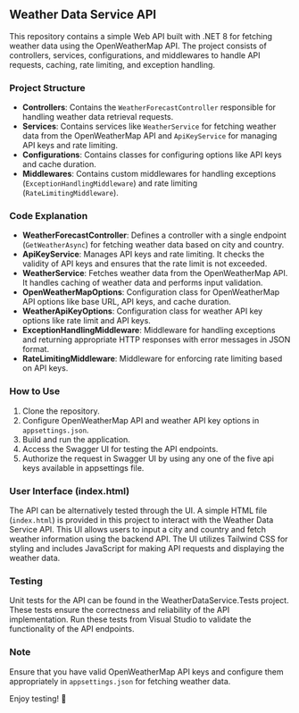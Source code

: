 ## Weather Data Service API

This repository contains a simple Web API built with .NET 8 for fetching weather data using the OpenWeatherMap API. The project consists of controllers, services, configurations, and middlewares to handle API requests, caching, rate limiting, and exception handling.

### Project Structure

- **Controllers**: Contains the `WeatherForecastController` responsible for handling weather data retrieval requests.
- **Services**: Contains services like `WeatherService` for fetching weather data from the OpenWeatherMap API and `ApiKeyService` for managing API keys and rate limiting.
- **Configurations**: Contains classes for configuring options like API keys and cache duration.
- **Middlewares**: Contains custom middlewares for handling exceptions (`ExceptionHandlingMiddleware`) and rate limiting (`RateLimitingMiddleware`).

### Code Explanation

- **WeatherForecastController**: Defines a controller with a single endpoint (`GetWeatherAsync`) for fetching weather data based on city and country.
- **ApiKeyService**: Manages API keys and rate limiting. It checks the validity of API keys and ensures that the rate limit is not exceeded.
- **WeatherService**: Fetches weather data from the OpenWeatherMap API. It handles caching of weather data and performs input validation.
- **OpenWeatherMapOptions**: Configuration class for OpenWeatherMap API options like base URL, API keys, and cache duration.
- **WeatherApiKeyOptions**: Configuration class for weather API key options like rate limit and API keys.
- **ExceptionHandlingMiddleware**: Middleware for handling exceptions and returning appropriate HTTP responses with error messages in JSON format.
- **RateLimitingMiddleware**: Middleware for enforcing rate limiting based on API keys.

### How to Use

1. Clone the repository.
2. Configure OpenWeatherMap API and weather API key options in `appsettings.json`.
3. Build and run the application.
4. Access the Swagger UI for testing the API endpoints.
5. Authorize the request in Swagger UI by using any one of the five api keys available in appsettings file.

### User Interface (index.html)

The API can be alternatively tested through the UI. A simple HTML file (`index.html`) is provided in this project to interact with the Weather Data Service API. This UI allows users to input a city and country and fetch weather information using the backend API. The UI utilizes Tailwind CSS for styling and includes JavaScript for making API requests and displaying the weather data.

### Testing

Unit tests for the API can be found in the WeatherDataService.Tests project. These tests ensure the correctness and reliability of the API implementation. Run these tests from Visual Studio to validate the functionality of the API endpoints.


### Note

Ensure that you have valid OpenWeatherMap API keys and configure them appropriately in `appsettings.json` for fetching weather data.

Enjoy testing! 🚀
